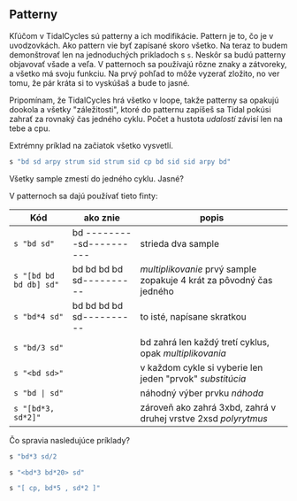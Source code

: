 
## Patterny
Kľúčom v TidalCycles sú patterny a ich modifikácie. Pattern je to, čo je v uvodzovkách. Ako pattern vie byť zapísané skoro všetko. Na teraz to budem demonštrovať len na jednoduchých prikladoch s ```s```. Neskôr sa budú patterny objavovať všade a veľa. V patternoch sa používajú rôzne znaky a zátvoreky, a všetko má svoju funkciu. Na prvý pohľad to môže vyzerať zložito, no ver tomu, že pár kráta si to vyskúšaš a bude to jasné.

Pripomínam, že TidalCycles hrá všetko v loope, takže patterny sa opakujú dookola a všetky "záležitosti", ktoré do patternu zapíšeš sa Tidal pokúsi zahrať za rovnaký čas jedného cyklu. Počet a hustota _udalostí_ závisí len na tebe a cpu.

Extrémny príklad na začiatok všetko vysvetlí.
```haskell
s "bd sd arpy strum sid strum sid cp bd sid sid arpy bd"
```

Všetky sample zmestí do jedného cyklu. Jasné?

V patternoch sa dajú používať tieto finty:

| Kód | ako znie | popis |
| --------------- | --------------- | --------------- |
|```s "bd sd"```            | bd ---------sd----------| strieda dva sample |
|```s "[bd bd bd db] sd"``` | bd bd bd bd sd----------| *multiplikovanie* prvý sample zopakuje 4 krát za pôvodný čas jedného|
|```s "bd*4 sd"```          | bd bd bd bd sd----------| to isté, napísane skratkou |
|```s "bd/3 sd"```|   | bd zahrá len každý tretí cyklus, opak *multiplikovania* |
|```s "<bd sd>"```|   | v každom cykle si vyberie len jeden "prvok" *substitúcia* |
|```s "bd \| sd"```|   | náhodný výber prvku *náhoda* |
|```s "[bd*3,  sd*2]"```|   | zároveň ako zahrá 3xbd, zahrá v druhej vrstve 2xsd *polyrytmus* |

Čo spravia nasledujúce príklady?
```haskell
s "bd*3 sd/2
```
```haskell
s "<bd*3 bd*20> sd"
```
```haskell
s "[ cp, bd*5 , sd*2 ]"
```
